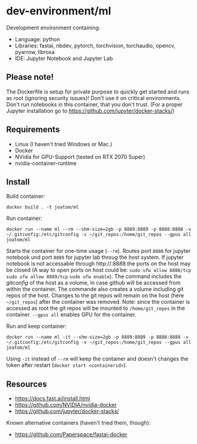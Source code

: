 # dev-environment/ml
Development environment containing:
- Language: python
- Libraries: fastai, nbdev, pytorch, torchvision, torchaudio, opencv, pyarrow, librosa
- IDE: Jupyter Notebook and Jupyter Lab

## Please note!
The Dockerfile is setup for private purpose to quickly get started and runs as root (ignoring security issues)! Don't use it on critical environments. Don't run notebooks in this container, that you don't trust. (For a proper Jupyter installation go to https://github.com/jupyter/docker-stacks/)

## Requirements
- Linux (I haven't tried Windows or Mac.)
- Docker
- NVidia for GPU-Support (tested on RTX 2070 Super)
- nvidia-container-runtime

## Install
Build container:

    docker build . -t joatom/ml

Run container:
    
    docker run --name ml --rm --shm-size=2gb -p 8889:8889 -p 8888:8888 -v ~/.gitconfig:/etc/gitconfig -v ~/git_repos:/home/git_repos --gpus all joatom/ml

Starts the container for one-time usage (`--rm`). Routes port `8888` for jupyter notebook und port `8889` for jupyter lab throug the host system. If jupyter notebook is not accessable through http://<hostname>:8888 the ports on the host may be closed (A way to open ports on host could be: `sudo ufw allow 8888/tcp` `sudo ufw allow 8889/tcp` `sudo ufw enable`). The command includes the *gitconfig* of the host as a volume, in case github will be accessed from within the container. The commande also creates a volume including git repos of the host. Changes to the git repos will remain on the host (here `~/git_repos`) after the container was removed. Note: since the container is accessed as root the git repos will be mounted to `/home/git_repos` in the container. `--gpus all` enables GPU for the container.

Run and keep container:

    docker run --name ml -it --shm-size=2gb -p 8889:8889 -p 8888:8888 -v ~/.gitconfig:/etc/gitconfig -v ~/git_repos:/home/git_repos --gpus all joatom/ml

Using `-it` instead of `--rm` will keep the container and doesn't changes the token after restart (`docker start <containerid>`).


## Resources
- https://docs.fast.ai/install.html
- https://github.com/NVIDIA/nvidia-docker
- https://github.com/jupyter/docker-stacks/

Known alternative containers (haven't tried them, though):
- https://github.com/Paperspace/fastai-docker
